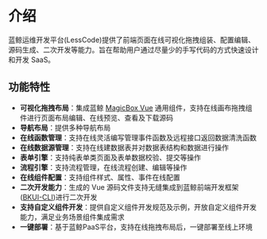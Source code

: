 # 介绍

蓝鲸运维开发平台(LessCode)提供了前端页面在线可视化拖拽组装、配置编辑、源码生成、二次开发等能力。旨在帮助用户通过尽量少的手写代码的方式快速设计和开发 SaaS。

## 功能特性

- **可视化拖拽布局**：集成蓝鲸 [MagicBox Vue](https://magicbox.bk.tencent.com/components_vue/2.0/example/index.html#/) 通用组件，支持在线画布拖拽组件进行页面布局编辑、在线预览、查看及下载源码
- **导航布局**：提供多种导航布局
- **在线函数管理**：支持在线灵活编写管理事件函数及远程接口返回数据清洗函数
- **在线数据源管理**：支持在线建数据表并对数据表结构和数据进行操作
- **表单引擎**：支持纯表单类页面及表单数据校验、提交等操作
- **流程引擎**：支持流程管理，在线流程创建、编辑等操作
- **在线组件配置**：支持组件样式、属性、事件在线配置
- **二次开发能力**：生成的 Vue 源码文件支持无缝集成到蓝鲸前端开发框架([BKUI-CLI](https://bk.tencent.com/docs/document/6.0/130/5940))进行二次开发
- **支持自定义组件开发**：提供自定义组件开发规范及示例，开放自定义组件开发能力，满足业务场景组件集成需求
- **一键部署**：基于蓝鲸PaaS平台，支持在线拖拽布局后，一键部署至线上环境
